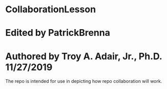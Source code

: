 # CollaborationLesson
# Edited by PatrickBrenna
# Authored by Troy A. Adair, Jr., Ph.D. 11/27/2019

The repo is intended for use in depicting how repo collaboration will work.

